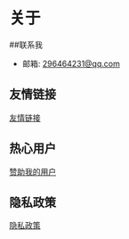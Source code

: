 # 关于

##联系我

- 邮箱: 296464231@qq.com

## 友情链接
[友情链接](friends.md)

## 热心用户

[赞助我的用户](donate.md)

## 隐私政策
[隐私政策](privacy.md)
